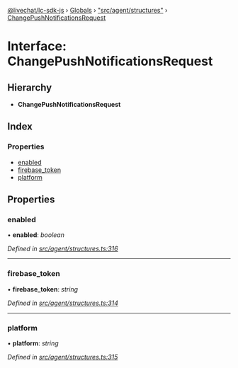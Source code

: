 [@livechat/lc-sdk-js](../README.md) › [Globals](../globals.md) › ["src/agent/structures"](../modules/_src_agent_structures_.md) › [ChangePushNotificationsRequest](_src_agent_structures_.changepushnotificationsrequest.md)

# Interface: ChangePushNotificationsRequest

## Hierarchy

* **ChangePushNotificationsRequest**

## Index

### Properties

* [enabled](_src_agent_structures_.changepushnotificationsrequest.md#enabled)
* [firebase_token](_src_agent_structures_.changepushnotificationsrequest.md#firebase_token)
* [platform](_src_agent_structures_.changepushnotificationsrequest.md#platform)

## Properties

###  enabled

• **enabled**: *boolean*

*Defined in [src/agent/structures.ts:316](https://github.com/livechat/lc-sdk-js/blob/aff69b2/src/agent/structures.ts#L316)*

___

###  firebase_token

• **firebase_token**: *string*

*Defined in [src/agent/structures.ts:314](https://github.com/livechat/lc-sdk-js/blob/aff69b2/src/agent/structures.ts#L314)*

___

###  platform

• **platform**: *string*

*Defined in [src/agent/structures.ts:315](https://github.com/livechat/lc-sdk-js/blob/aff69b2/src/agent/structures.ts#L315)*
